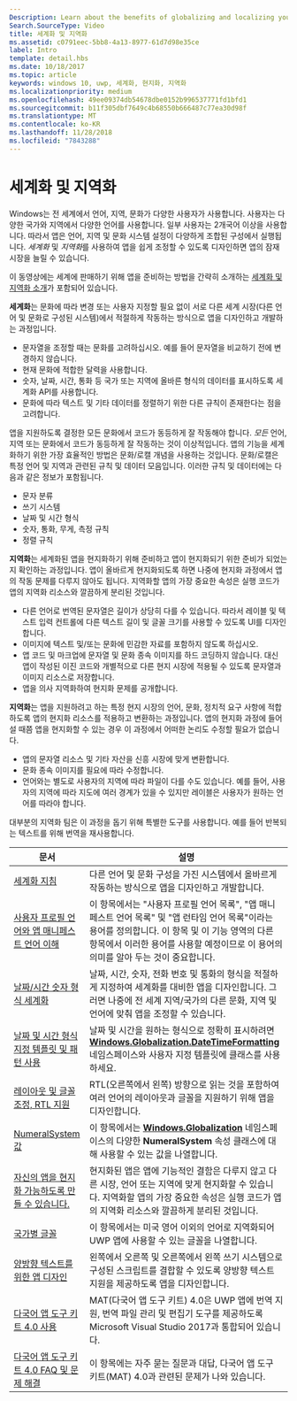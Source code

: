 ```yaml
---
Description: Learn about the benefits of globalizing and localizing your app, and exactly what these terms mean.
Search.SourceType: Video
title: 세계화 및 지역화
ms.assetid: c0791eec-5bb8-4a13-8977-61d7d98e35ce
label: Intro
template: detail.hbs
ms.date: 10/18/2017
ms.topic: article
keywords: windows 10, uwp, 세계화, 현지화, 지역화
ms.localizationpriority: medium
ms.openlocfilehash: 49ee09374db54678dbe0152b996537771fd1bfd1
ms.sourcegitcommit: b11f305dbf7649c4b68550b666487c77ea30d98f
ms.translationtype: MT
ms.contentlocale: ko-KR
ms.lasthandoff: 11/28/2018
ms.locfileid: "7843288"
---
```

# <a name="globalization-and-localization"></a>세계화 및 지역화

Windows는 전 세계에서 언어, 지역, 문화가 다양한 사용자가 사용합니다. 사용자는 다양한 국가와 지역에서 다양한 언어를 사용합니다. 일부 사용자는 2개국어 이상을 사용합니다. 따라서 앱은 언어, 지역 및 문화 시스템 설정이 다양하게 조합된 구성에서 실행됩니다. *세계화* 및 *지역화*를 사용하여 앱을 쉽게 조정할 수 있도록 디자인하면 앱의 잠재 시장을 늘릴 수 있습니다.

이 동영상에는 세계에 판매하기 위해 앱을 준비하는 방법을 간략히 소개하는 [세계화 및 지역화 소개](https://channel9.msdn.com/Blogs/One-Dev-Minute/Introduction-to-globalization-and-localization)가 포함되어 있습니다.

**세계화**는 문화에 따라 변경 또는 사용자 지정할 필요 없이 서로 다른 세계 시장(다른 언어 및 문화로 구성된 시스템)에서 적절하게 작동하는 방식으로 앱을 디자인하고 개발하는 과정입니다.

- 문자열을 조정할 때는 문화를 고려하십시오. 예를 들어 문자열을 비교하기 전에 변경하지 않습니다.
- 현재 문화에 적합한 달력을 사용합니다.
- 숫자, 날짜, 시간, 통화 등 국가 또는 지역에 올바른 형식의 데이터를 표시하도록 세계화 API를 사용합니다.
- 문화에 따라 텍스트 및 기타 데이터를 정렬하기 위한 다른 규칙이 존재한다는 점을 고려합니다.

앱을 지원하도록 결정한 모든 문화에서 코드가 동등하게 잘 작동해야 합니다. *모든* 언어, 지역 또는 문화에서 코드가 동등하게 잘 작동하는 것이 이상적입니다. 앱의 기능을 세계화하기 위한 가장 효율적인 방법은 문화/로캘 개념을 사용하는 것입니다. 문화/로캘은 특정 언어 및 지역과 관련된 규칙 및 데이터 모음입니다. 이러한 규칙 및 데이터에는 다음과 같은 정보가 포함됩니다.

- 문자 분류
- 쓰기 시스템
- 날짜 및 시간 형식
- 숫자, 통화, 무게, 측정 규칙
- 정렬 규칙

**지역화**는 세계화된 앱을 현지화하기 위해 준비하고 앱이 현지화되기 위한 준비가 되었는지 확인하는 과정입니다. 앱이 올바르게 현지화되도록 하면 나중에 현지화 과정에서 앱의 작동 문제를 다루지 않아도 됩니다. 지역화할 앱의 가장 중요한 속성은 실행 코드가 앱의 지역화 리소스와 깔끔하게 분리된 것입니다.

- 다른 언어로 번역된 문자열은 길이가 상당히 다를 수 있습니다. 따라서 레이블 및 텍스트 입력 컨트롤에 다른 텍스트 길이 및 글꼴 크기를 사용할 수 있도록 UI를 디자인합니다.
- 이미지에 텍스트 및/또는 문화에 민감한 자료를 포함하지 않도록 하십시오.
- 앱 코드 및 마크업에 문자열 및 문화 종속 이미지를 하드 코딩하지 않습니다. 대신 앱이 작성된 이진 코드와 개별적으로 다른 현지 시장에 적용될 수 있도록 문자열과 이미지 리소스로 저장합니다.
- 앱을 의사 지역화하여 현지화 문제를 공개합니다.

**지역화**는 앱을 지원하려고 하는 특정 현지 시장의 언어, 문화, 정치적 요구 사항에 적합하도록 앱의 현지화 리소스를 적용하고 변환하는 과정입니다. 앱의 현지화 과정에 들어설 때쯤 앱을 현지화할 수 있는 경우 이 과정에서 어떠한 논리도 수정할 필요가 없습니다.

- 앱의 문자열 리소스 및 기타 자산을 신흥 시장에 맞게 변환합니다.
- 문화 종속 이미지를 필요에 따라 수정합니다.
- 언어와는 별도로 사용자의 지역에 따라 파일이 다를 수도 있습니다. 예를 들어, 사용자의 지역에 따라 지도에 여러 경계가 있을 수 있지만 레이블은 사용자가 원하는 언어를 따라야 합니다.

대부분의 지역화 팀은 이 과정을 돕기 위해 특별한 도구를 사용합니다. 예를 들어 반복되는 텍스트를 위해 번역을 재사용합니다.

| 문서 | 설명 |
|---------|-------------|
| [세계화 지침](guidelines-and-checklist-for-globalizing-your-app.md) | 다른 언어 및 문화 구성을 가진 시스템에서 올바르게 작동하는 방식으로 앱을 디자인하고 개발합니다. |
| [사용자 프로필 언어와 앱 매니페스트 언어 이해](manage-language-and-region.md) | 이 항목에서는 "사용자 프로필 언어 목록", "앱 매니페스트 언어 목록" 및 "앱 런타임 언어 목록"이라는 용어를 정의합니다. 이 항목 및 이 기능 영역의 다른 항목에서 이러한 용어를 사용할 예정이므로 이 용어의 의미를 알아 두는 것이 중요합니다. |
| [날짜/시간 숫자 형식 세계화](use-global-ready-formats.md) | 날짜, 시간, 숫자, 전화 번호 및 통화의 형식을 적절하게 지정하여 세계화를 대비한 앱을 디자인합니다. 그러면 나중에 전 세계 지역/국가의 다른 문화, 지역 및 언어에 맞춰 앱을 조정할 수 있습니다. |
| [날짜 및 시간 형식 지정 템플릿 및 패턴 사용](use-patterns-to-format-dates-and-times.md) | 날짜 및 시간을 원하는 형식으로 정확히 표시하려면 [**Windows.Globalization.DateTimeFormatting**](/uwp/api/windows.globalization.datetimeformatting?branch=live) 네임스페이스와 사용자 지정 템플릿에 클래스를 사용하세요. |
| [레이아웃 및 글꼴 조정, RTL 지원](adjust-layout-and-fonts--and-support-rtl.md) | RTL(오른쪽에서 왼쪽) 방향으로 읽는 것을 포함하여 여러 언어의 레이아웃과 글꼴을 지원하기 위해 앱을 디자인합니다. |
| [NumeralSystem 값](glob-numeralsystem-values.md) | 이 항목에서는 [**Windows.Globalization**](/uwp/api/windows.globalization?branch=live) 네임스페이스의 다양한 **NumeralSystem** 속성 클래스에 대해 사용할 수 있는 값을 나열합니다. |
| [자신의 앱을 현지화 가능하도록 만들 수 있습니다.](prepare-your-app-for-localization.md) | 현지화된 앱은 앱에 기능적인 결함은 다루지 않고 다른 시장, 언어 또는 지역에 맞게 현지화할 수 있습니다. 지역화할 앱의 가장 중요한 속성은 실행 코드가 앱의 지역화 리소스와 깔끔하게 분리된 것입니다. |
| [국가별 글꼴](loc-international-fonts.md) | 이 항목에서는 미국 영어 이외의 언어로 지역화되어 UWP 앱에 사용할 수 있는 글꼴을 나열합니다. |
| [양방향 텍스트를 위한 앱 디자인](design-for-bidi-text.md) | 왼쪽에서 오른쪽 및 오른쪽에서 왼쪽 쓰기 시스템으로 구성된 스크립트를 결합할 수 있도록 양방향 텍스트 지원을 제공하도록 앱을 디자인합니다. |
| [다국어 앱 도구 키트 4.0 사용](use-mat.md) | MAT(다국어 앱 도구 키트) 4.0은 UWP 앱에 번역 지원, 번역 파일 관리 및 편집기 도구를 제공하도록 Microsoft Visual Studio 2017과 통합되어 있습니다. |
| [다국어 앱 도구 키트 4.0 FAQ 및 문제 해결](mat-faq-troubleshooting.md) | 이 항목에는 자주 묻는 질문과 대답, 다국어 앱 도구 키트(MAT) 4.0과 관련된 문제가 나와 있습니다. |
